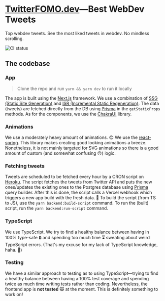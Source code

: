 # [TwitterFOMO.dev](https://twitterfomo.dev)—Best WebDev Tweets
Top webdev tweets. See the most liked tweets in webdev. No mindless scrolling.

![CI status](https://github.com/tomdohnal/twitter-fomo/workflows/CI/badge.svg)

## The codebase
### App
> Clone the repo and run `yarn && yarn dev` to run it locally

The app is built using the [Next.js](https://nextjs.org/) framework. We use a combination of [SSG (Static Site Generation)](https://nextjs.org/blog/next-9-3#next-gen-static-site-generation-ssg-support) and [ISR (Incremental Static Regeneration)](https://nextjs.org/blog/next-9-5#stable-incremental-static-regeneration). The data (tweets) are fetched directly from the DB using [Prisma](https://www.prisma.io/) in the `getStaticProps` methods. As for the components, we use the [ChakraUI](https://chakra-ui.com/) library.

### Animations
We use a moderately heavy amount of animations. 😍 We use the [react-spring](https://www.react-spring.io/). This library makes creating good looking animations a breeze. Nonetheless, it is not mainly targeted for SVG animations so there is a good amount of custom (and somewhat confusing 🙃) logic.

### Fetching tweets
Tweets are scheduled to be fetched every hour by a CRON script on [Heroku](https://www.heroku.com/). The script fetches the tweets from Twitter API and puts the new ones/updates the existing ones to the Postgres database using [Prisma](https://www.prisma.io/) query builder. After this is done, the script calls a Vercel webhook which triggers a new app build with the fresh data. 🌿
To build the script (from TS to JS), use the `yarn backend:build-script` command. To run the (built) script, run the `yarn backend:run-script` command.

### TypeScript
We use TypeScript. We try to find a healthy balance between having in 100% type-safe 🔒 and spending too much time ⏳ sweating about weird TypeScript errors. (That's my excuse for my lack of TypeScript knowledge, haha. 🙈)

### Testing
We have a similar approach to testing as to using TypeScript—trying to find a healthy balance between having a 100% test coverage and spending twice as much time writing tests rather than coding. Nevertheless, the frontend app is **not tested** 🙀 at the moment. This is definitely something to work on!
